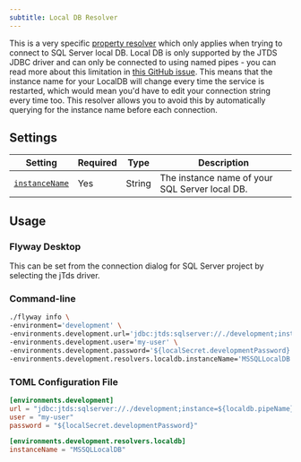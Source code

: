 ```yaml
---
subtitle: Local DB Resolver
---
```


This is a very specific [property resolver](https://documentation.red-gate.com/flyway/flyway-concepts/environments/resolvers) which only applies when trying to connect to SQL Server local DB.
Local DB is only supported by the JTDS JDBC driver and can only be connected to using named pipes - you can read more about this limitation in [this GitHub issue](https://github.com/microsoft/mssql-jdbc/issues/769#issuecomment-420020261).
This means that the instance name for your LocalDB will change every time the service is restarted, which would mean you'd have to edit your connection string every time too.
This resolver allows you to avoid this by automatically querying for the instance name before each connection.

## Settings

| Setting                                                                                                                                            | Required | Type   | Description                                    |
|----------------------------------------------------------------------------------------------------------------------------------------------------|----------|--------|------------------------------------------------|
| [`instanceName`](<Configuration/Environments Namespace/Environment Resolvers Namespace/Local DB Resolver/Local DB Resolver Instance Name Setting>) | Yes      | String | The instance name of your SQL Server local DB. |

## Usage

### Flyway Desktop

This can be set from the connection dialog for SQL Server project by selecting the jTds driver.

### Command-line

```bash
./flyway info \
-environment='development' \
-environments.development.url='jdbc:jtds:sqlserver://./development;instance=${localdb.pipeName};namedPipe=true' \
-environments.development.user='my-user' \
-environments.development.password='${localSecret.developmentPassword}' \
-environments.development.resolvers.localdb.instanceName='MSSQLLocalDB'
```

### TOML Configuration File

```toml
[environments.development]
url = "jdbc:jtds:sqlserver://./development;instance=${localdb.pipeName};namedPipe=true"
user = "my-user"
password = "${localSecret.developmentPassword}"

[environments.development.resolvers.localdb]
instanceName = "MSSQLLocalDB"
```
